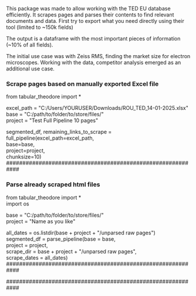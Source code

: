 This package was made to allow working with the TED EU database efficiently. It scrapes pages and parses their contents to find relevant documents and data.  First try to export what you need directly using their tool (limited to ~150k fields)

The output is a dataframe with the most important pieces of information (~10% of all fields).  

The initial use case was with Zeiss RMS, finding the market size for electron microscopes. Working with the data, competitor analysis emerged as an additional use case. 

### Scrape pages based on manually exported Excel file 
from tabular_theodore import *  

excel_path = "C:/Users/YOURUSER/Downloads/ROU_TED_14-01-2025.xlsx"  
base = "C:/path/to/folder/to/store/files/"  
project = "Test Full Pipeline 10 pages"  

segmented_df, remaining_links_to_scrape = full_pipeline(excel_path=excel_path,  
              base=base,   
              project=project,  
              chunksize=10)  
############################################################

### Parse already scraped html files 
from tabular_theodore import *  
import os  

base = "C:/path/to/folder/to/store/files/"  
project = "Name as you like"

all_dates = os.listdir(base + project + "/unparsed raw pages")  
segmented_df = parse_pipeline(base = base,   
                              project = project,   
                              scrape_dir = base + project + "/unparsed raw pages",   
                              scrape_dates = all_dates)  
############################################################


############################################################
